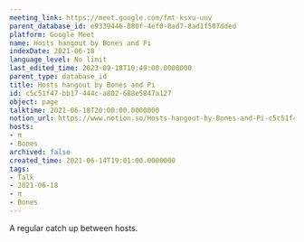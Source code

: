 ```yaml
---
meeting_link: https://meet.google.com/fmt-ksxu-uuv
parent_database_id: e9339446-880f-4ef0-8ad7-8ad1f507dded
platform: Google Meet
name: Hosts hangout by Bones and Pi
indexDate: 2021-06-18
language_level: No limit
last_edited_time: 2023-09-18T10:49:00.0000000
parent_type: database_id
title: Hosts hangout by Bones and Pi
id: c5c51f47-bb17-444c-a802-688e5847a127
object: page
talktime: 2021-06-18T20:00:00.0000000
notion_url: https://www.notion.so/Hosts-hangout-by-Bones-and-Pi-c5c51f47bb17444ca802688e5847a127
hosts:
- π
- Bones
archived: false
created_time: 2021-06-14T19:01:00.0000000
tags:
- Talk
- 2021-06-18
- π
- Bones
---
```


A regular catch up between hosts.



